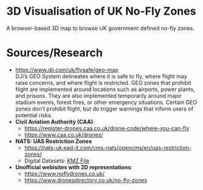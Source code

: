 # 3D Visualisation of UK No-Fly Zones
A browser-based 3D map to browse UK government defined no-fly zones.

# Sources/Research
- https://www.dji.com/uk/flysafe/geo-map  
DJI’s GEO System delineates where it is safe to fly, where flight may raise concerns, and where flight is restricted. GEO zones that prohibit flight are implemented around locations such as airports, power plants, and prisons. They are also implemented temporarily around major stadium events, forest fires, or other emergency situations. Certain GEO zones don’t prohibit flight, but do trigger warnings that inform users of potential risks.
- **Civil Aviation Authority (CAA)**:  
  - https://register-drones.caa.co.uk/drone-code/where-you-can-fly
  - https://www.caa.co.uk/drones/
- **NATS: UAS Restriction Zones**
  - https://nats-uk.ead-it.com/cms-nats/opencms/en/uas-restriction-zones/
  - Digital Datasets: [KMZ File](https://nats-uk.ead-it.com/cms-nats/opencms/en/Publications/digital-datasets/drone-map/export-eaip3d-20221229-CRC_094D1EF3.kmz)  
- **Unofficial webisites with 2D representations**:
  - https://www.noflydrones.co.uk/
  - https://www.dronesdirectory.co.uk/no-fly-zones